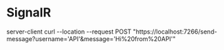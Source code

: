 # SignalR
server-client
curl --location --request POST "https://localhost:7266/send-message?username='API'&message='Hi%20from%20API'"
